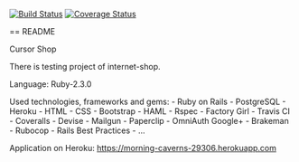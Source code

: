 [![Build Status](https://travis-ci.org/BohdanChaban/cursor_rails_web.svg?branch=master)](https://travis-ci.org/BohdanChaban/cursor_rails_web)
[![Coverage Status](https://coveralls.io/repos/github/BohdanChaban/cursor_rails_web/badge.svg?branch=master)](https://coveralls.io/github/BohdanChaban/cursor_rails_web?branch=master)

== README

Cursor Shop

There is testing project of internet-shop.

Language: Ruby-2.3.0

Used technologies, frameworks and gems:
        - Ruby on Rails
        - PostgreSQL
        - Heroku
        - HTML
        - CSS
        - Bootstrap
        - HAML
        - Rspec
        - Factory Girl
        - Travis CI
        - Coveralls
        - Devise
        - Mailgun
        - Paperclip
        - OmniAuth Google+
        - Brakeman
        - Rubocop
        - Rails Best Practices
        - ...

Application on Heroku:
https://morning-caverns-29306.herokuapp.com